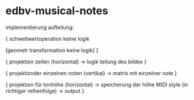 # edbv-musical-notes

implementierung aufteilung:

{
schwellwertoperation
keine logik

[geometr transformation
keine logik]
}

{
projektion zeilen (horizontal)
-> logik teilung des bildes
}

{
projektionder einzelnen noten (vertikal) 
-> matrix mit einzelner note
}

{
projektion für tonhöhe (horizontal)
-> speicherung der höhe MIDI style (in richtiger reihenfolge)
-> output
}
